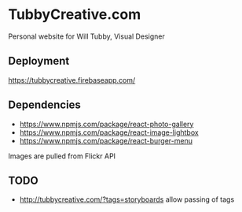 # TubbyCreative.com

Personal website for Will Tubby, Visual Designer


## Deployment

https://tubbycreative.firebaseapp.com/



## Dependencies

- https://www.npmjs.com/package/react-photo-gallery
- https://www.npmjs.com/package/react-image-lightbox
- https://www.npmjs.com/package/react-burger-menu


Images are pulled from Flickr API

## TODO

- http://tubbycreative.com/?tags=storyboards allow passing of tags
